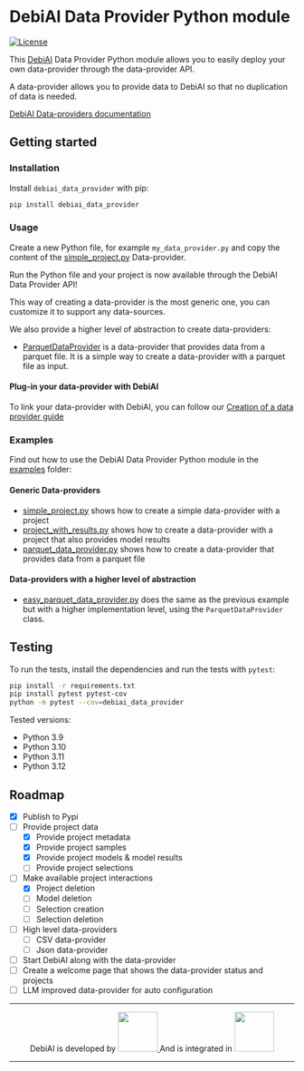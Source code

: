 # DebiAI Data Provider Python module

[![License](https://img.shields.io/badge/License-Apache_2.0-blue.svg)](https://opensource.org/licenses/Apache-2.0)

This [DebiAI](https://debiai.irt-systemx.fr/) Data Provider Python module allows you to easily deploy your own data-provider through the data-provider API.

A data-provider allows you to provide data to DebiAI so that no duplication of data is needed.

[DebiAI Data-providers documentation](https://debiai.irt-systemx.fr/dataInsertion/dataProviders/)

## Getting started

### Installation

Install `debiai_data_provider` with pip:

```bash
pip install debiai_data_provider
```

### Usage

Create a new Python file, for example `my_data_provider.py` and copy the content of the [simple_project.py](examples/simple_project.py) Data-provider.

Run the Python file and your project is now available through the DebiAI Data Provider API!

This way of creating a data-provider is the most generic one, you can customize it to support any data-sources.

We also provide a higher level of abstraction to create data-providers:

- [ParquetDataProvider](debiai_data_provider/parquet_data_provider.py) is a data-provider that provides data from a parquet file. It is a simple way to create a data-provider with a parquet file as input.

#### Plug-in your data-provider with DebiAI

To link your data-provider with DebiAI, you can follow our [Creation of a data provider guide](https://debiai.irt-systemx.fr/dataInsertion/dataProviders/quickStart.html)

### Examples

Find out how to use the DebiAI Data Provider Python module in the [examples](examples) folder:

#### Generic Data-providers

- [simple_project.py](examples/simple_project.py) shows how to create a simple data-provider with a project
- [project_with_results.py](examples/project_with_results.py) shows how to create a data-provider with a project that also provides model results
- [parquet_data_provider.py](examples/parquet_data_provider/parquet_data_provider.py) shows how to create a data-provider that provides data from a parquet file

#### Data-providers with a higher level of abstraction

- [easy_parquet_data_provider.py](examples/parquet_data_provider/easy_parquet_data_provider.py) does the same as the previous example but with a higher implementation level, using the `ParquetDataProvider` class.

## Testing

To run the tests, install the dependencies and run the tests with `pytest`:

```bash
pip install -r requirements.txt
pip install pytest pytest-cov
python -m pytest --cov=debiai_data_provider
```

Tested versions:

- Python 3.9
- Python 3.10
- Python 3.11
- Python 3.12

## Roadmap

- [x] Publish to Pypi
- [ ] Provide project data
  - [x] Provide project metadata
  - [x] Provide project samples
  - [x] Provide project models & model results
  - [ ] Provide project selections
- [ ] Make available project interactions
  - [x] Project deletion
  - [ ] Model deletion
  - [ ] Selection creation
  - [ ] Selection deletion
- [ ] High level data-providers
  - [ ] CSV data-provider
  - [ ] Json data-provider
- [ ] Start DebiAI along with the data-provider
- [ ] Create a welcome page that shows the data-provider status and projects
- [ ] LLM improved data-provider for auto configuration

---

<p align="center">
  DebiAI is developed by 
  <a href="https://www.irt-systemx.fr/" title="IRT SystemX">
   <img src="https://www.irt-systemx.fr/wp-content/uploads/2013/03/system-x-logo.jpeg"  height="70">
  </a>
  And is integrated in 
  <a href="https://www.confiance.ai/" title="Confiance.ai">
   <img src="https://pbs.twimg.com/profile_images/1443838558549258264/EvWlv1Vq_400x400.jpg"  height="70">
  </a>
</p>

---
